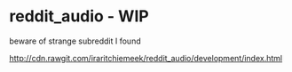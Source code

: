 # reddit_audio - WIP

beware of strange subreddit I found

http://cdn.rawgit.com/iraritchiemeek/reddit_audio/development/index.html

